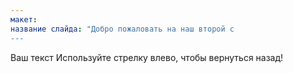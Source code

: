 ```yaml
---
макет: 
название слайда: "Добро пожаловать на наш второй с
---
```

Ваш текст 
Используйте стрелку влево, чтобы вернуться назад!
